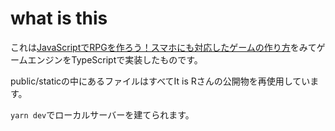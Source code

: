 # what is this

これは[JavaScriptでRPGを作ろう！スマホにも対応したゲームの作り方](https://original-game.com/make-an-rpg-with-javascript/)をみてゲームエンジンをTypeScriptで実装したものです。

public/staticの中にあるファイルはすべてIt is Rさんの公開物を再使用しています。

`yarn dev`でローカルサーバーを建てられます。
